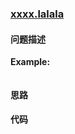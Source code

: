 ### [xxxx.lalala](https://leetcode-cn.com/problems/miao/)

#### 问题描述

> 


**Example:**
```python

```

#### 思路

#### 代码

```python

```